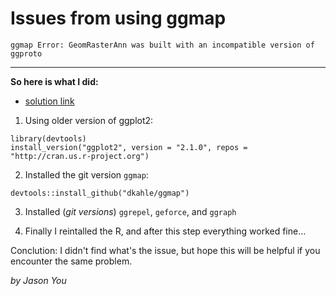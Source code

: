 # Issues from using ggmap

 `ggmap Error: GeomRasterAnn was built with an incompatible version of ggproto`

<hr/>

**So here is what I did:**

* [solution link](http://howtoprogram.eu/question/r-ggplot2-ggmap-error-geomrasterann-was-built-with-an-incompatible-version-of-ggproto,36623)

1. Using older version of ggplot2:

```
library(devtools)
install_version("ggplot2", version = "2.1.0", repos = "http://cran.us.r-project.org")
```

2. Installed the git version `ggmap`:

```
devtools::install_github("dkahle/ggmap")
```

3. Installed (_git versions_) `ggrepel`, `geforce`, and `ggraph`

4. Finally I reintalled the R, and after this step everything worked fine...

Conclution: I didn't find what's the issue, but hope this will be helpful if you encounter the same problem.

_by Jason You_